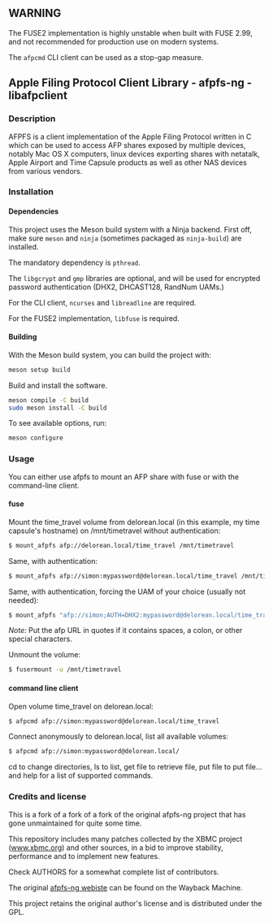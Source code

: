 ## WARNING

The FUSE2 implementation is highly unstable when built with FUSE 2.99,
and not recommended for production use on modern systems.

The `afpcmd` CLI client can be used as a stop-gap measure.

## Apple Filing Protocol Client Library - afpfs-ng - libafpclient

### Description

AFPFS is a client implementation of the Apple Filing Protocol written in C which
can be used to access AFP shares exposed by multiple devices, notably Mac OS X
computers, linux devices exporting shares with netatalk, Apple Airport and 
Time Capsule products as well as other NAS devices from various vendors.

### Installation

#### Dependencies

This project uses the Meson build system with a Ninja backend.
First off, make sure `meson` and `ninja` (sometimes packaged as `ninja-build`) are installed.

The mandatory dependency is `pthread`.

The `libgcrypt`  and `gmp` libraries are optional,
and will be used for encrypted password authentication (DHX2, DHCAST128, RandNum UAMs.)

For the CLI client, `ncurses` and `libreadline` are required.

For the FUSE2 implementation, `libfuse` is required.

#### Building

With the Meson build system, you can build the project with:

```sh
meson setup build
```

Build and install the software.

```sh
meson compile -C build
sudo meson install -C build
```

To see available options, run:

```sh
meson configure
```

### Usage

You can either use afpfs to mount an AFP share with fuse or with the command-line client.

#### fuse

Mount the time_travel volume from delorean.local (in this example, my time capsule's hostname)
on /mnt/timetravel without authentication:

```bash
$ mount_afpfs afp://delorean.local/time_travel /mnt/timetravel
```

Same, with authentication:

```bash
$ mount_afpfs afp://simon:mypassword@delorean.local/time_travel /mnt/timetravel
```

Same, with authentication, forcing the UAM of your choice (usually not needed):

```bash
$ mount_afpfs "afp://simon;AUTH=DHX2:mypassword@delorean.local/time_travel" /mnt/timetravel
```

*Note:* Put the afp URL in quotes if it contains spaces, a colon, or other special characters.

Unmount the volume:

```bash
$ fusermount -u /mnt/timetravel
```

#### command line client

Open volume time_travel on delorean.local:

```bash
$ afpcmd afp://simon:mypassword@delorean.local/time_travel
```

Connect anonymously to delorean.local, list all available volumes:

```bash
$ afpcmd afp://simon:mypassword@delorean.local/
```

cd to change directories, ls to list, get file to retrieve file, put file to put file...
and help for a list of supported commands.


### Credits and license

This is a fork of a fork of a fork of the original afpfs-ng project that has gone unmaintained
for quite some time.

This repository includes many patches collected by the XBMC project
(www.xbmc.org) and other sources, in a bid to improve stability, performance and
to implement new features.

Check AUTHORS for a somewhat complete list of contributors.

The original [afpfs-ng webiste](http://web.archive.org/web/20150314201707/https://sites.google.com/site/alexthepuffin/home) can be found on the Wayback Machine.

This project retains the original author's license and is distributed under the GPL.

